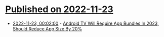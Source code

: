 # [Published on 2022-11-23](index.md)

* [2022-11-23, 00:02:00](https://hardware.slashdot.org/story/22/11/22/224253/android-tv-will-require-app-bundles-in-2023-should-reduce-app-size-by-20?utm_source=rss1.0mainlinkanon&utm_medium=feed) - [Android TV Will Require App Bundles In 2023, Should Reduce App Size By 20%](https://hardware.slashdot.org/story/22/11/22/224253/android-tv-will-require-app-bundles-in-2023-should-reduce-app-size-by-20?utm_source=rss1.0mainlinkanon&utm_medium=feed)
